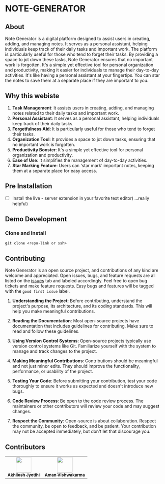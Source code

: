 # NOTE-GENERATOR

## About

Note Generator is a digital platform designed to assist users in creating, adding, and managing notes. It serves as a personal assistant, helping individuals keep track of their daily tasks and important work. The platform is particularly useful for those who tend to forget their tasks. By providing a space to jot down these tasks, Note Generator ensures that no important work is forgotten. It's a simple yet effective tool for personal organization and productivity, making it easier for individuals to manage their day-to-day activities. It's like having a personal assistant at your fingertips. You can star the notes to save them at a separate place if they are important to you. 

## Why this webiste

1. **Task Management**: It assists users in creating, adding, and managing notes related to their daily tasks and important work.
2. **Personal Assistant**: It serves as a personal assistant, helping individuals keep track of their daily tasks.
3. **Forgetfulness Aid**: It is particularly useful for those who tend to forget their tasks.
4. **Organization Tool**: It provides a space to jot down tasks, ensuring that no important work is forgotten.
5. **Productivity Booster**: It's a simple yet effective tool for personal organization and productivity.
6. **Ease of Use**: It simplifies the management of day-to-day activities.
7. **Star Marking Feature**: Users can 'star mark' important notes, keeping them at a separate place for easy access.

## Pre Installation

- [ ] Install the live - server extension in your favorite text editor( ...really helpful)

## Demo Development

### Clone and Install

```
git clone <repo-link or ssh>
```



## Contributing

Note Generator is an open source project, and contributions of any kind are welcome and appreciated. Open issues, bugs, and feature requests are all listed on the [issues](https://github.com/) tab and labeled accordingly. Feel free to open bug tickets and make feature requests. Easy bugs and features will be tagged with the `good first issue` label.


1. **Understanding the Project**: Before contributing, understand the project's purpose, its architecture, and its coding standards. This will help you make meaningful contributions.

2. **Reading the Documentation**: Most open-source projects have documentation that includes guidelines for contributing. Make sure to read and follow these guidelines.

3. **Using Version Control Systems**: Open-source projects typically use version control systems like Git. Familiarize yourself with the system to manage and track changes to the project.

4. **Making Meaningful Contributions**: Contributions should be meaningful and not just minor edits. They should improve the functionality, performance, or usability of the project.

5. **Testing Your Code**: Before submitting your contribution, test your code thoroughly to ensure it works as expected and doesn't introduce new bugs.

6. **Code Review Process**: Be open to the code review process. The maintainers or other contributors will review your code and may suggest changes.

7. **Respect the Community**: Open-source is about collaboration. Respect the community, be open to feedback, and be patient. Your contribution may not be accepted immediately, but don't let that discourage you.


## Contributors

<table>
  <tr>
    <td align="center"><a href="https://github.com/AkhileshJyotishi">
    <img src="https://avatars.githubusercontent.com/u/119918405?s=96&v=4" width="50px;" alt=""/>
    <br />
    <sub><b>Akhilesh Jyotihi</b></sub>
    </a>
    <br />
    </td>
    <td align="center"><a href="https://github.com/AMANVISHWAKARMA27">
    <img src="https://avatars.githubusercontent.com/u/143862235?s=400&v=4" width="50px;" alt=""/>
    <br />
    <sub><b>Aman Vishwakarma</b></sub>
    </a>
    <br />
    </td>
    
  </tr>

</table>
